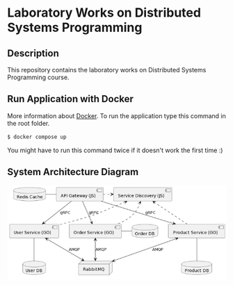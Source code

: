 # Laboratory Works on Distributed Systems Programming

## Description
This repository contains the laboratory works on Distributed Systems Programming course.

## Run Application with Docker

More information about [Docker](https://www.docker.com/).
To run the application type this command in the root folder.

```bash
$ docker compose up
```

You might have to run this command twice if it doesn't work the first time :)

## System Architecture Diagram

![Diagram](https://github.com/Marcel-MD/pad-labs/blob/main/diagram.png)